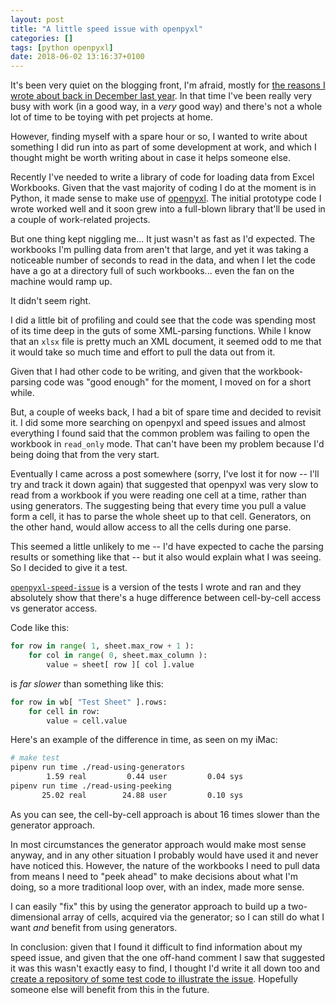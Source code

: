 ```yaml
---
layout: post
title: "A little speed issue with openpyxl"
categories: []
tags: [python openpyxl]
date: 2018-06-02 13:16:37+0100
---
```


It's been very quiet on the blogging front, I'm afraid, mostly for [the
reasons I wrote about back in December last
year](/2017/12/12/on_to_something_new.html). In that time I've been really
very busy with work (in a good way, in a *very* good way) and there's not a
whole lot of time to be toying with pet projects at home.

However, finding myself with a spare hour or so, I wanted to write about
something I did run into as part of some development at work, and which I
thought might be worth writing about in case it helps someone else.

Recently I've needed to write a library of code for loading data from Excel
Workbooks. Given that the vast majority of coding I do at the moment is in
Python, it made sense to make use of
[openpyxl](https://openpyxl.readthedocs.io/). The initial prototype code I
wrote worked well and it soon grew into a full-blown library that'll be used
in a couple of work-related projects.

But one thing kept niggling me... It just wasn't as fast as I'd expected.
The workbooks I'm pulling data from aren't that large, and yet it was taking
a noticeable number of seconds to read in the data, and when I let the code
have a go at a directory full of such workbooks... even the fan on the
machine would ramp up.

It didn't seem right.

I did a little bit of profiling and could see that the code was spending
most of its time deep in the guts of some XML-parsing functions. While I
know that an `xlsx` file is pretty much an XML document, it seemed odd to me
that it would take so much time and effort to pull the data out from it.

Given that I had other code to be writing, and given that the
workbook-parsing code was "good enough" for the moment, I moved on for a
short while.

But, a couple of weeks back, I had a bit of spare time and decided to
revisit it. I did some more searching on openpyxl and speed issues and
almost everything I found said that the common problem was failing to open
the workbook in `read_only` mode. That can't have been my problem because
I'd being doing that from the very start.

Eventually I came across a post somewhere (sorry, I've lost it for now --
I'll try and track it down again) that suggested that openpyxl was very slow
to read from a workbook if you were reading one cell at a time, rather than
using generators. The suggesting being that every time you pull a value form
a cell, it has to parse the whole sheet up to that cell. Generators, on the
other hand, would allow access to all the cells during one parse.

This seemed a little unlikely to me -- I'd have expected to cache the
parsing results or something like that -- but it also would explain what I
was seeing. So I decided to give it a test.

[`openpyxl-speed-issue`](https://github.com/davep/openpyxl-speed-issue) is a
version of the tests I wrote and ran and they absolutely show that there's a
huge difference between cell-by-cell access vs generator access.

Code like this:

```python
for row in range( 1, sheet.max_row + 1 ):
    for col in range( 0, sheet.max_column ):
        value = sheet[ row ][ col ].value
```

is *far slower* than something like this:

```python
for row in wb[ "Test Sheet" ].rows:
    for cell in row:
        value = cell.value
```

Here's an example of the difference in time, as seen on my iMac:

```sh
# make test
pipenv run time ./read-using-generators
        1.59 real         0.44 user         0.04 sys
pipenv run time ./read-using-peeking
       25.02 real        24.88 user         0.10 sys
```

As you can see, the cell-by-cell approach is about 16 times slower than the
generator approach.

In most circumstances the generator approach would make most sense anyway,
and in any other situation I probably would have used it and never have
noticed this. However, the nature of the workbooks I need to pull data from
means I need to "peek ahead" to make decisions about what I'm doing, so a
more traditional loop over, with an index, made more sense.

I can easily "fix" this by using the generator approach to build up a
two-dimensional array of cells, acquired via the generator; so I can still
do what I want *and* benefit from using generators.

In conclusion: given that I found it difficult to find information about my
speed issue, and given that the one off-hand comment I saw that suggested it
was this wasn't exactly easy to find, I thought I'd write it all down too
and [create a repository of some test code to illustrate the
issue](https://github.com/davep/openpyxl-speed-issue). Hopefully someone
else will benefit from this in the future.
